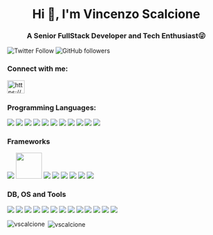 <h1 align="center">Hi 👋, I'm Vincenzo Scalcione</h1>
<h3 align="center">A Senior FullStack Developer and Tech Enthusiast😜</h3>

![Twitter Follow](https://img.shields.io/twitter/follow/vscalcione?label=VincenzoScalci1&logo=twitter&style=for-the-badge)
![GitHub followers](https://img.shields.io/github/followers/vscalcione?logo=GitHub&style=for-the-badge)
<br />

<h3>Connect with me:</h3>
<p>
<a href="https://www.linkedin.com/in/vincenzo-scalcione-21b055159/" target="blank"><img align="center" src="https://raw.githubusercontent.com/rahuldkjain/github-profile-readme-generator/master/src/images/icons/Social/linked-in-alt.svg" alt="https://www.linkedin.com/in/francesco-pandolfi-dev/" height="30" width="40" /></a>
</p>

### Programming Languages:
<p align="left">
  <img src="https://img.icons8.com/color/60/000000/java-coffee-cup-logo.png"/>
  <img src="https://img.icons8.com/color/60/000000/python.png"/>
  <img src="https://img.icons8.com/plasticine/60/000000/bash.png"/>
  <img src="https://img.icons8.com/color/60/000000/c-programming.png"/>
  <img src="https://img.icons8.com/color/60/000000/c-plus-plus-logo.png"/>
  <img src="https://img.icons8.com/officel/60/000000/php-logo.png"/>
  <img src="https://img.icons8.com/color/60/000000/javascript.png"/>
  <img src="https://img.icons8.com/color/60/000000/nodejs.png"/>
  <img src="https://img.icons8.com/color/60/000000/typescript.png"/>
  <img src="https://img.icons8.com/color/48//000000/dart.png"/>
  <img src="https://img.icons8.com/color/60/000000/golang.png"/>
</p>

### Frameworks
<p align="left">
  <img src="https://img.icons8.com/color/60/000000/spring-logo.png"/>
  <img src="https://user-images.githubusercontent.com/25181517/183891303-41f257f8-6b3d-487c-aa56-c497b880d0fb.png" width="60" />
  <img src="https://img.icons8.com/officel/60/000000/react.png"/>
  <img src="https://img.icons8.com/color/60/000000/angularjs.png" />
  <img src="https://img.icons8.com/color/60/000000/vue-js.png"/>
  <img src="https://img.icons8.com/color/48/000000/flutter.png"/>
  <img src="https://img.icons8.com/ios/60/000000/laravel.png"/>
  <img src="https://img.icons8.com/color/60/null/django.png"/>

### DB, OS and Tools
<p align="left">
  <img src="https://img.icons8.com/color/60/000000/git.png"/>
  <img src="https://img.icons8.com/color/60/000000/linux.png"/>
  <img src="https://img.icons8.com/color/60/000000/ubuntu--v1.png"/>
  <img src="https://img.icons8.com/color/60/000000/centos.png"/>
  <img src="https://img.icons8.com/color/60/000000/debian.png"/>
  <img src="https://img.icons8.com/color/60/000000/red-hat.png"/>
  <img src="https://img.icons8.com/color/60/000000/docker.png"/>
  <img src="https://avatars.githubusercontent.com/u/13629408?s=60&v=4"/>
  <img src="https://avatars.githubusercontent.com/u/792337?s=60&v=4"/>  
  <img src="https://img.icons8.com/officel/60/000000/sql.png"/>
  <img src="https://img.icons8.com/color/60/000000/postgreesql.png"/> 
  <img src="https://img.icons8.com/color/60/000000/mongodb.png"/>
  <img src="https://avatars.githubusercontent.com/u/201120?s=60&v=4"/>
</p>

<p><img align="left" src="https://github-readme-stats.vercel.app/api/top-langs/?username=vscalcione&layout=compact&hide=html&langs_count=10" alt="vscalcione" /></p>
<p>&nbsp;<img align="center" src="https://github-readme-stats.vercel.app/api?username=vscalcione&show_icons=true" alt="vscalcione" /></p>

